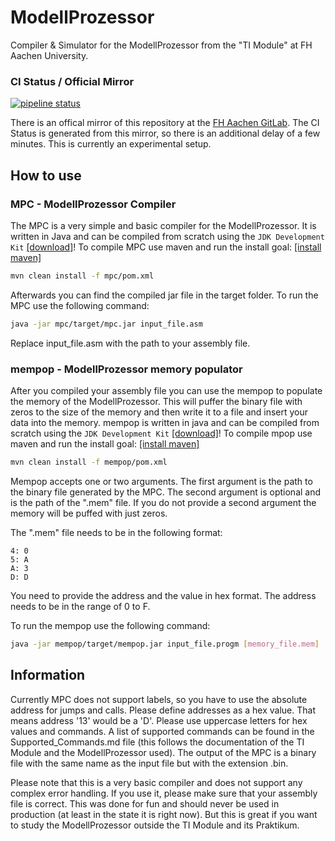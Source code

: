 # ModellProzessor

Compiler & Simulator for the ModellProzessor from the "TI Module" at FH Aachen University.

### CI Status / Official Mirror

[![pipeline status](https://git.fh-aachen.de/tb3838s/modellprozessor/badges/main/pipeline.svg)](https://git.fh-aachen.de/tb3838s/modellprozessor/-/commits/main)

There is an offical mirror of this repository at
the [FH Aachen GitLab](https://git.fh-aachen.de/tb3838s/modellprozessor).
The CI Status is generated from this mirror, so there is an additional delay of a few minutes. This is currently an
experimental setup.

## How to use

### MPC - ModellProzessor Compiler

The MPC is a very simple and basic compiler for the ModellProzessor.
It is written in Java and can be compiled from scratch using
the `JDK Development Kit` [[download]](https://www.oracle.com/de/java/technologies/downloads/#java21)!
To compile MPC use maven and run the install goal: [[install maven]](https://maven.apache.org/download.cgi)

```bash
mvn clean install -f mpc/pom.xml
```

Afterwards you can find the compiled jar file in the target folder.
To run the MPC use the following command:

```bash
java -jar mpc/target/mpc.jar input_file.asm
```

Replace input_file.asm with the path to your assembly file.

### mempop - ModellProzessor memory populator

After you compiled your assembly file you can use the mempop to populate the memory of the ModellProzessor.
This will puffer the binary file with zeros to the size of the memory and then write it to a file and insert your
data into the memory.
mempop is written in java and can be compiled from scratch using
the `JDK Development Kit` [[download]](https://www.oracle.com/de/java/technologies/downloads/#java21)!
To compile mpop use maven and run the install goal: [[install maven]](https://maven.apache.org/download.cgi)

```bash
mvn clean install -f mempop/pom.xml
```

Mempop accepts one or two arguments.
The first argument is the path to the binary file generated by the MPC.
The second argument is optional and is the path of the ".mem" file.
If you do not provide a second argument the
memory will be puffed with just zeros.

The ".mem" file needs to be in the following format:

```
4: 0
5: A
A: 3
D: D
```

You need to provide the address and the value in hex format. The address needs to be in the range of 0 to F.

To run the mempop use the following command:

```bash
java -jar mempop/target/mempop.jar input_file.progm [memory_file.mem]
```

## Information

Currently MPC does not support labels, so you have to use
the absolute address for jumps and calls.
Please define addresses as a hex value. That means address '13' would be a 'D'. Please use uppercase letters for hex
values and commands.
A list of supported commands can be found in the Supported_Commands.md file (this follows the documentation of the TI
Module and the ModellProzessor used).
The output of the MPC is a binary file with the same name as the input file but with the extension .bin.

Please note that this is a very basic compiler and does not support any complex error handling. If you use it, please
make sure that your assembly file is correct.
This was done for fun and should never be used in production (at least in the state it is right now).
But this is great if you want to study the ModellProzessor outside the TI Module and its Praktikum.
